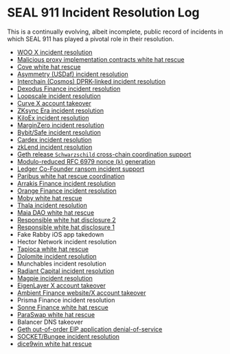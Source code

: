 # SEAL 911 Incident Resolution Log

This is a continually evolving, albeit incomplete, public record of incidents in which SEAL 911 has played a pivotal role in their resolution.

- [WOO X incident resolution](https://woox.io/blog/july-24th-security-incident-post-mortem)
- [Malicious proxy implementation contracts white hat rescue](https://x.com/deeberiroz/status/1943041785476894996)
- [Cove white hat rescue](https://mirror.xyz/covefi.eth/hrHACZ8Hk2DD40Naivq1jvNvVIGBlWAFeCOxEXZHF_U)
- [Asymmetry (USDaf) incident resolution](https://medium.com/@asymmetryfin/report-usdaf-oracle-incident-d40feff2ae52)
- [Interchain (Cosmos) DPRK-linked incident resolution](https://www.theblock.co/post/358277/interchain-labs-cosmos-north-korea-actor)
- [Dexodus Finance incident resolution](https://x.com/dexodusfinance/status/1927392460684067031)
- [Loopscale incident resolution](https://blog.loopscale.com/posts/postmortem)
- [Curve X account takeover](https://x.com/CurveFinance/status/1919462291017195827)
- [ZKsync Era incident resolution](https://x.com/TheZKNation/status/1915110305790660939)
- [KiloEx incident resolution](https://x.com/KiloEx_perp/status/1913168299292328115)
- [MarginZero incident resolution](https://hackmd.io/@L-i_kqrDRceFD7vE6458pQ/rJ8Mo5G0Jx)
- [Bybit/Safe incident resolution](https://www.bybit.com/press/post/bybit-releases-api-of-suspicious-wallet-on-black-list-as-part-of-recovery-bounty-program-blt13b3e11d180654f2)
- [Cardex incident resolution](https://x.com/0xCygaar/status/1891948692204368122)
- [zkLend incident resolution](https://drive.google.com/file/d/10i1dh_J89tPPw7KRcmFIVM6iNrJZAyfi/view)
- [Geth release `Schwarzschild` cross-chain coordination support](https://github.com/ethereum/go-ethereum/releases/tag/v1.14.13)
- [Modulo-reduced RFC 6979 nonce (`k`) generation](https://blog.electisec.tech/blogs/2025-01-14-from-failing-test-to-calling-911)
- [Ledger Co-Founder ransom incident support](https://en.thebigwhale.io/article-en/nicolas-bacca-we-have-invented-a-unique-organisational-model-for-intervening-in-cryptocurrency-ransomware)
- [Paribus white hat rescue coordination](https://bitfinding.com/blog/paribus-hack-interception)
- [Arrakis Finance incident resolution](https://x.com/ArrakisFinance/status/1880008260507390121)
- [Orange Finance incident resolution](https://mirror.xyz/0x6FA2aF9a4d6fFe654361F713780963C10412e7c3/gN17YMrLhKKg9YT9a391U74pWr9IhqBUDWUqDyDamjE)
- [Moby white hat rescue](https://medium.com/moby-trade/moby-post-mortem-report-growth-plan-504ad5b0dd35)
- [Thala incident resolution](https://x.com/ThalaLabs/status/1857703541089120541)
- [Maia DAO white hat rescue](https://medium.com/@maiaDAO/post-mortem-sept-2024-05346c69b756)
- [Responsible white hat disclosure 2](https://x.com/hoshiyari420/status/1770819387433377940)
- [Responsible white hat disclosure 1](https://x.com/paladin_marco/status/1717482516578193661)
- Fake Rabby iOS app takedown
- Hector Network incident resolution
- [Tapioca white hat rescue](https://x.com/twMattt/status/1847349557266698321)
- [Dolomite incident resolution](https://x.com/Dolomite_io/status/1773845963058352444)
- Munchables incident resolution
- [Radiant Capital incident resolution](https://x.com/RDNTCapital/status/1847121278974480779)
- [Magpie incident resolution](https://medium.com/@Magpieprotocol/magpie-protocol-smart-contract-vulnerability-post-mortem-f6400db0a25e)
- [EigenLayer X account takeover](https://x.com/eigen_labs/status/1847446321784881239)
- [Ambient Finance website/X account takeover](https://x.com/ambient_finance/status/1846895776116379747)
- Prisma Finance incident resolution
- [Sonne Finance white hat rescue](https://medium.com/@SonneFinance/post-mortem-sonne-finance-exploit-12f3daa82b06)
- [ParaSwap white hat rescue](https://paraswap.medium.com/post-mortem-augustus-v6-vulnerability-of-march-20th-2024-5df663a4bf01)
- Balancer DNS takeover
- [Geth out-of-order EIP application denial-of-service](https://iosiro.com/blog/geth-out-of-order-eip-application-denial-of-service)
- [SOCKET/Bungee incident resolution](https://x.com/SOCKETProtocol/status/1749734794320363802)
- [dice9win white hat rescue](https://www.dlnews.com/articles/defi/seal-911-team-stops-dice9win-exploit-mid-hack)
